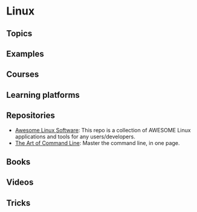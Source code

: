 # Linux

## Topics 

## Examples

## Courses

## Learning platforms

## Repositories
- [Awesome Linux Software](https://github.com/luong-komorebi/Awesome-Linux-Software): This repo is a collection of AWESOME Linux applications and tools for any users/developers.
- [The Art of Command Line](https://github.com/jlevy/the-art-of-command-line): Master the command line, in one page.

## Books

## Videos

## Tricks